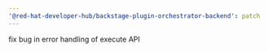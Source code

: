 ```yaml
---
'@red-hat-developer-hub/backstage-plugin-orchestrator-backend': patch
---
```


fix bug in error handling of execute API
